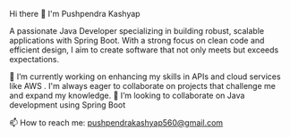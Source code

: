  Hi there 👋 I'm Pushpendra Kashyap

A passionate Java Developer specializing in building robust, scalable applications with Spring Boot. With a strong focus on clean code and efficient design, I aim to create software that not only meets but exceeds expectations.

🌱 I’m currently working on enhancing my skills in APIs and cloud services like AWS . I'm always eager to collaborate on projects that challenge me and expand my knowledge.
 👯 I’m looking to collaborate on Java development using Spring Boot 

📫 How to reach me: pushpendrakashyap560@gmail.com

